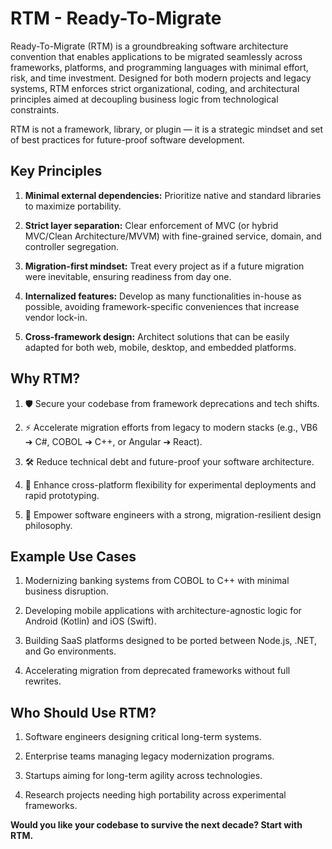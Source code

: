 # RTM - Ready-To-Migrate

Ready-To-Migrate (RTM) is a groundbreaking software architecture convention that enables applications to be migrated seamlessly across frameworks, platforms, and programming languages with minimal effort, risk, and time investment.
Designed for both modern projects and legacy systems, RTM enforces strict organizational, coding, and architectural principles aimed at decoupling business logic from technological constraints.

RTM is not a framework, library, or plugin — it is a strategic mindset and set of best practices for future-proof software development.
## Key Principles

1. **Minimal external dependencies:** Prioritize native and standard libraries to maximize portability.

2. **Strict layer separation:** Clear enforcement of MVC (or hybrid MVC/Clean Architecture/MVVM) with fine-grained service, domain, and controller segregation.

3. **Migration-first mindset:** Treat every project as if a future migration were inevitable, ensuring readiness from day one.

4. **Internalized features:** Develop as many functionalities in-house as possible, avoiding framework-specific conveniences that increase vendor lock-in.

5. **Cross-framework design:** Architect solutions that can be easily adapted for both web, mobile, desktop, and embedded platforms.

## Why RTM?

1. 🛡 Secure your codebase from framework deprecations and tech shifts.

2. ⚡ Accelerate migration efforts from legacy to modern stacks (e.g., VB6 ➔ C#, COBOL ➔ C++, or Angular ➔ React).

3. 🛠 Reduce technical debt and future-proof your software architecture.

4. 🔄 Enhance cross-platform flexibility for experimental deployments and rapid prototyping.

5. 🧠 Empower software engineers with a strong, migration-resilient design philosophy.

## Example Use Cases

1. Modernizing banking systems from COBOL to C++ with minimal business disruption.

2. Developing mobile applications with architecture-agnostic logic for Android (Kotlin) and iOS (Swift).

3. Building SaaS platforms designed to be ported between Node.js, .NET, and Go environments.

4. Accelerating migration from deprecated frameworks without full rewrites.

## Who Should Use RTM?

1. Software engineers designing critical long-term systems.

2. Enterprise teams managing legacy modernization programs.

3. Startups aiming for long-term agility across technologies.

4. Research projects needing high portability across experimental frameworks.

**Would you like your codebase to survive the next decade? Start with RTM.**
